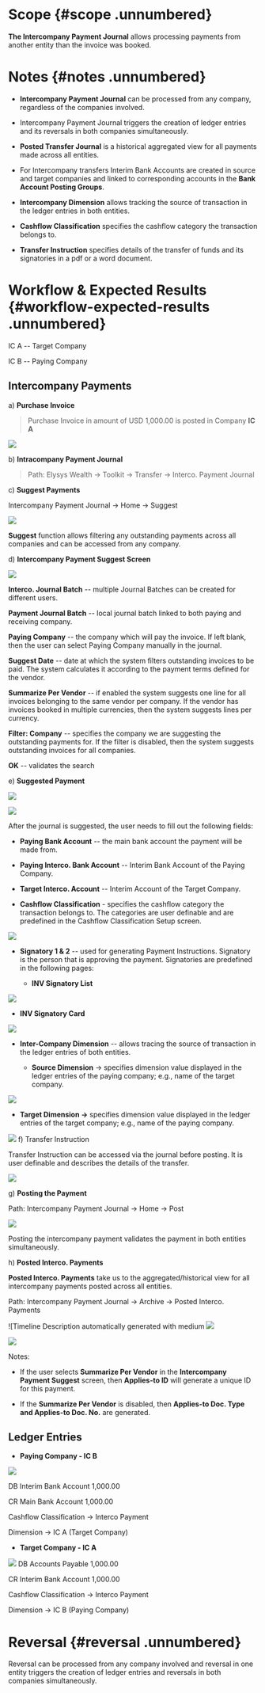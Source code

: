# Scope  {#scope .unnumbered}

**The Intercompany Payment Journal** allows processing payments from
another entity than the invoice was booked.

# Notes {#notes .unnumbered}

-   **Intercompany Payment Journal** can be processed from any company,
    regardless of the companies involved.

-   Intercompany Payment Journal triggers the creation of ledger entries
    and its reversals in both companies simultaneously.

-   **Posted Transfer Journal** is a historical aggregated view for all
    payments made across all entities.

-   For Intercompany transfers Interim Bank Accounts are created in
    source and target companies and linked to corresponding accounts in
    the **Bank Account Posting Groups**.

-   **Intercompany Dimension** allows tracking the source of transaction
    in the ledger entries in both entities.

-   **Cashflow Classification** specifies the cashflow category the
    transaction belongs to.

-   **Transfer Instruction** specifies details of the transfer of funds
    and its signatories in a pdf or a word document.

# Workflow & Expected Results  {#workflow-expected-results .unnumbered}

IC A -- Target Company

IC B -- Paying Company

## Intercompany Payments 

a)  **Purchase Invoice**

> Purchase Invoice in amount of USD 1,000.00 is posted in Company **IC
> A**

![](../../assets/img/IntercoPaymentJournal/image001.png)

b)  **Intracompany Payment Journal**

> Path: Elysys Wealth -\> Toolkit -\> Transfer -\> Interco. Payment
> Journal

c)  **Suggest Payments**

Intercompany Payment Journal -\> Home -\> Suggest

![](../../assets/img/IntercoPaymentJournal/image002.png)

**Suggest** function allows filtering any outstanding payments across
all companies and can be accessed from any company.

d)  **Intercompany Payment Suggest Screen**

![](../../assets/img/IntercoPaymentJournal/image003.png)

**Interco. Journal Batch** -- multiple Journal Batches can be created
for different users.

**Payment Journal Batch** -- local journal batch linked to both paying
and receiving company.

**Paying Company** -- the company which will pay the invoice. If left
blank, then the user can select Paying Company manually in the journal.

**Suggest Date** -- date at which the system filters outstanding
invoices to be paid. The system calculates it according to the payment
terms defined for the vendor.

**Summarize Per Vendor** -- if enabled the system suggests one line for
all invoices belonging to the same vendor per company. If the vendor has
invoices booked in multiple currencies, then the system suggests lines
per currency.

**Filter: Company** -- specifies the company we are suggesting the
outstanding payments for. If the filter is disabled, then the system
suggests outstanding invoices for all companies.

**OK** -- validates the search

e)  **Suggested Payment**

![](../../assets/img/IntercoPaymentJournal/image004.png)

![](../../assets/img/IntercoPaymentJournal/image005.png)

After the journal is suggested, the user needs to fill out the following
fields:

-   **Paying Bank Account** -- the main bank account the payment will be
    made from.

-   **Paying Interco. Bank Account** -- Interim Bank Account of the
    Paying Company.

-   **Target Interco. Account** -- Interim Account of the Target
    Company.

-   **Cashflow Classification** - specifies the cashflow category the
    transaction belongs to. The categories are user definable and are
    predefined in the Cashflow Classification Setup screen.

![](../../assets/img/IntercoPaymentJournal/image006.png)

-   **Signatory 1 & 2** -- used for generating Payment Instructions.
    Signatory is the person that is approving the payment. Signatories
    are predefined in the following pages:

    -   **INV Signatory List**

![](../../assets/img/IntercoPaymentJournal/image007.png)

-   **INV Signatory Card**

![](../../assets/img/IntercoPaymentJournal/image008.png)

-   **Inter-Company Dimension** -- allows tracing the source of
    transaction in the ledger entries of both entities.

    -   **Source Dimension** -\> specifies dimension value displayed in
        the ledger entries of the paying company; e.g., name of the
        target company.

![](../../assets/img/IntercoPaymentJournal/image009.png)

-   **Target Dimension -\>** specifies dimension value displayed in the
    ledger entries of the target company; e.g., name of the paying
    company.

![](../../assets/img/IntercoPaymentJournal/image010.png)
f)  Transfer Instruction

Transfer Instruction can be accessed via the journal before posting. It
is user definable and describes the details of the transfer.

![](../../assets/img/IntercoPaymentJournal/image011.png)

g)  **Posting the Payment**

Path: Intercompany Payment Journal -\> Home -\> Post

![](../../assets/img/IntercoPaymentJournal/image012.png)

Posting the intercompany payment validates the payment in both entities
simultaneously.

h)  **Posted Interco. Payments**

**Posted Interco. Payments** take us to the aggregated/historical view
for all intercompany payments posted across all entities.

Path: Intercompany Payment Journal -\> Archive -\> Posted Interco.
Payments

![Timeline Description automatically generated with medium
![](../../assets/img/IntercoPaymentJournal/image013.png)

![](../../assets/img/IntercoPaymentJournal/image014.png)

Notes:

-   If the user selects **Summarize Per Vendor** in the **Intercompany
    Payment Suggest** screen, then **Applies-to ID** will generate a
    unique ID for this payment.

-   If the **Summarize Per Vendor** is disabled, then **Applies-to Doc.
    Type and Applies-to Doc. No.** are generated.

## Ledger Entries

-   **Paying Company - IC B**

![](../../assets/img/IntercoPaymentJournal/image015.png)

DB Interim Bank Account 1,000.00

CR Main Bank Account 1,000.00

Cashflow Classification -\> Interco Payment

Dimension -\> IC A (Target Company)

-   **Target Company - IC A**

![](../../assets/img/IntercoPaymentJournal/image016.png)
DB Accounts Payable 1,000.00

CR Interim Bank Account 1,000.00

Cashflow Classification -\> Interco Payment

Dimension -\> IC B (Paying Company)

# Reversal  {#reversal .unnumbered}

Reversal can be processed from any company involved and reversal in one
entity triggers the creation of ledger entries and reversals in both
companies simultaneously.
